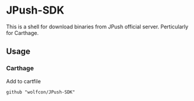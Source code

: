 # JPush-SDK
This is a shell for download binaries from JPush official server. Perticularly for Carthage.

## Usage

### Carthage

Add to cartfile
```shell
github "wolfcon/JPush-SDK"
```
